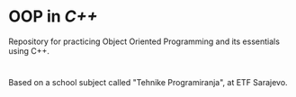 # OOP in ***C++***
Repository for practicing Object Oriented Programming and its essentials using C++.
#
Based on a school subject called "Tehnike Programiranja", at ETF Sarajevo.
